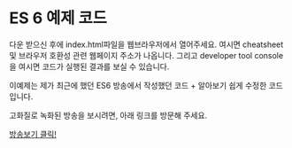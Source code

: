 ES 6 예제 코드
============

다운 받으신 후에 index.html파일을 웹브라우저에서 열어주세요. 여시면 cheatsheet 및 브라우저 호환성 관련 웹페이지 주소가 나옵니다.
그리고 developer tool console을 여시면 코드가 실행된 결과를 보실 수 있습니다.

이예제는 제가 최근에 했던 ES6 방송에서 작성했던 코드 + 알아보기 쉽게 수정한 코드입니다.

고화질로 녹화된 방송을 보시려면, 아래 링크를 방문해 주세요.

<a href="https://www.youtube.com/playlist?list=PLRIMoAKN8c6Ps2YC6eWEFVwmD_7BeEUma" target="_blank">방송보기 클릭!</a>
